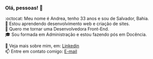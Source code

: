 ### Olá, pessoas! 👋

:octocat: Meu nome é Andrea, tenho 33 anos e sou de Salvador, Bahia.  
:seedling: Estou aprendendo desenvolvimento web e criação de sites.  
:purple_heart: Quero me tornar uma Desenvolvedora Front-End.  
:mortar_board: Sou formada em Administração e estou fazendo pós em Docência.  

:pushpin: Veja mais sobre mim, em: [Linkedin](linkedin.com/in/andrea-dcsousa)  
:mailbox: Entre em contato comigo: [E-mail](andrea.dcsousa@gmail.com)

<!--
**andreadcsousa/andreadcsousa** is a ✨ _special_ ✨ repository because its `README.md` (this file) appears on your GitHub profile.
-->
